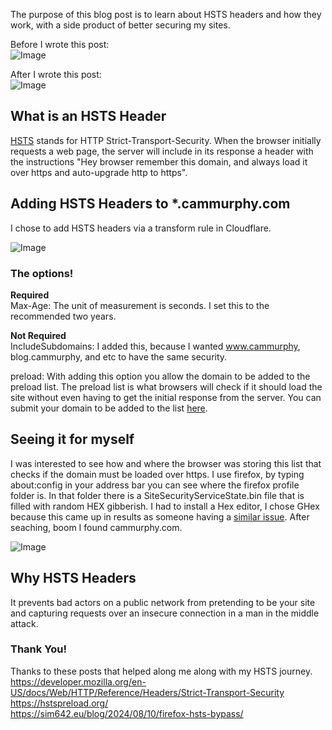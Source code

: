 The purpose of this blog post is to learn about HSTS headers and how they work, with a side product of better securing my sites. 

Before I wrote this post:  
![Image]({{site.baseurl}}/assets/images/HSTS_Before.png)

After I wrote this post:  
![Image]({{site.baseurl}}/assets/images/HSTS_After.png)


## What is an HSTS Header
[HSTS](https://developer.mozilla.org/en-US/docs/Web/HTTP/Reference/Headers/Strict-Transport-Security
) stands for HTTP Strict-Transport-Security. When the browser initially requests a web page, the server will include in its response a header with the instructions "Hey browser remember this domain, and always load it over https and auto-upgrade http to https".

## Adding HSTS Headers to *.cammurphy.com
I chose to add HSTS headers via a transform rule in Cloudflare.

![Image]({{site.baseurl}}/assets/images/HSTS_Subdomains_Preload.png)

### The options!

**Required**  
Max-Age: The unit of measurement is seconds. I set this to the recommended two years.

**Not Required**  
IncludeSubdomains: I added this, because I wanted www.cammurphy, blog.cammurphy, and etc to have the same security.  
  
preload: With adding this option you allow the domain to be added to the preload list. The preload list is what browsers will check if it should load the site without even having to get the initial response from the server. You can submit your domain to be added to the list [here](https://hstspreload.org/). 

## Seeing it for myself
I was interested to see how and where the browser was storing this list that checks if the domain must be loaded over https. I use firefox, by typing about:config in your address bar you can see where the firefox profile folder is. In that folder there is a SiteSecurityServiceState.bin file that is filled with random HEX gibberish. I had to install a Hex editor, I chose GHex because this came up in results as someone having a [similar issue](https://sim642.eu/blog/2024/08/10/firefox-hsts-bypass/). After seaching, boom I found cammurphy.com.

![Image]({{site.baseurl}}/assets/images/Hex_Of_My_Domain.png)



## Why HSTS Headers
It prevents bad actors on a public network from pretending to be your site and capturing requests over an insecure connection in a man in the middle attack.

### Thank You!

Thanks to these posts that helped along me along with my HSTS journey.  
https://developer.mozilla.org/en-US/docs/Web/HTTP/Reference/Headers/Strict-Transport-Security  
https://hstspreload.org/  
https://sim642.eu/blog/2024/08/10/firefox-hsts-bypass/  